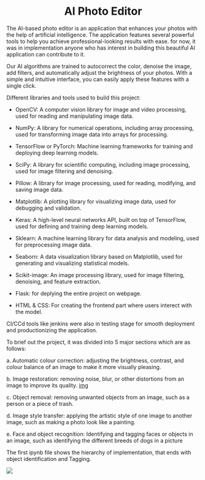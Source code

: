 <h1 align="center">AI Photo Editor</h1>

The AI-based photo editor is an application that enhances your photos with the help of artificial intelligence. The application features several powerful tools to help you achieve professional-looking results with ease. for now, it was in implementation anyone who has interest in building this beautiful AI application can contribute to it.

Our AI algorithms are trained to autocorrect the color, denoise the image, add filters, and automatically adjust the brightness of your photos. With a simple and intuitive interface, you can easily apply these features with a single click.

Different libraries and tools used to build this project:

* OpenCV: A computer vision library for image and video processing, used for reading and manipulating image data.

* NumPy: A library for numerical operations, including array processing, used for transforming image data into arrays for processing.

* TensorFlow or PyTorch: Machine learning frameworks for training and deploying deep learning models.

* SciPy: A library for scientific computing, including image processing, used for image filtering and denoising.

* Pillow: A library for image processing, used for reading, modifying, and saving image data.

* Matplotlib: A plotting library for visualizing image data, used for debugging and validation.

* Keras: A high-level neural networks API, built on top of TensorFlow, used for defining and training deep learning models.

* Sklearn: A machine learning library for data analysis and modeling, used for preprocessing image data.

* Seaborn: A data visualization library based on Matplotlib, used for generating and visualizing statistical models.

* Scikit-image: An image processing library, used for image filtering, denoising, and feature extraction.

* Flask: for deplying the entire project on webpage.

* HTML & CSS: For creating the frontend part where users interect with the model.

CI/CCd tools like jenkins were also in testing stage for smooth deployment and productionizing the application.

To brief out the project, it was divided into 5 major sections which are as follows: 


a. Automatic colour correction: adjusting the brightness, contrast, and colour balance of an image to make it more visually pleasing.

b. Image restoration: removing noise, blur, or other distortions from an image to improve its quality.
[img](https://github.com/sriharsha8991/AI-Photo-Editor/blob/main/giphy.gif)

c. Object removal: removing unwanted objects from an image, such as a person or a piece of trash. 

d. Image style transfer: applying the artistic style of one image to another image, such as making a photo look like a painting. 

e. Face and object recognition: Identifying and tagging faces or objects in an image, such as identifying the different breeds of dogs in a picture

The first ipynb file shows the hierarchy of implementation, that ends with object identification and Tagging.

<a href="https://github.com/KAVINKUMAR1102/AI-Photo-Editor/graphs/contributors">
  <img src="https://contrib.rocks/image?repo=KAVINKUMAR1102/AI-Photo-Editor" />
</a>

  
  
  
  
